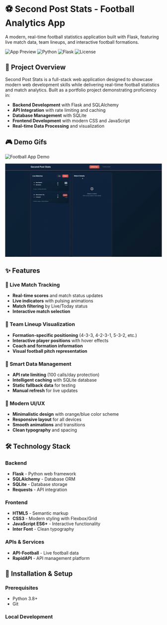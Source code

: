 # ⚽ Second Post Stats - Football Analytics App

A modern, real-time football statistics application built with Flask, featuring live match data, team lineups, and interactive football formations.

![App Preview](https://img.shields.io/badge/Status-Portfolio%20Ready-brightgreen)
![Python](https://img.shields.io/badge/Python-3.8+-blue)
![Flask](https://img.shields.io/badge/Flask-2.3+-red)
![License](https://img.shields.io/badge/License-MIT-yellow)

## 🎯 Project Overview

Second Post Stats is a full-stack web application designed to showcase modern web development skills while delivering real-time football statistics and match analytics. Built as a portfolio project demonstrating proficiency in:

- **Backend Development** with Flask and SQLAlchemy
- **API Integration** with rate limiting and caching
- **Database Management** with SQLite
- **Frontend Development** with modern CSS and JavaScript
- **Real-time Data Processing** and visualization

## 🎮 Demo Gifs

![Football App Demo](./gifs/foot-stats-app-example.gif)



![Football App Demo](./gifs/foot-stats-app-example2.gif)


## ✨ Features

### 🔴 Live Match Tracking
- **Real-time scores** and match status updates
- **Live indicators** with pulsing animations
- **Match filtering** by Live/Today status
- **Interactive match selection**

### 👥 Team Lineup Visualization
- **Formation-specific positioning** (4-3-3, 4-2-3-1, 5-3-2, etc.)
- **Interactive player positions** with hover effects
- **Coach and formation information**
- **Visual football pitch representation**

### 🔄 Smart Data Management
- **API rate limiting** (100 calls/day protection)
- **Intelligent caching** with SQLite database
- **Static fallback data** for testing
- **Manual refresh** for live updates

### 🎨 Modern UI/UX
- **Minimalistic design** with orange/blue color scheme
- **Responsive layout** for all devices
- **Smooth animations** and transitions
- **Clean typography** and spacing

## 🛠️ Technology Stack

### Backend
- **Flask** - Python web framework
- **SQLAlchemy** - Database ORM
- **SQLite** - Database storage
- **Requests** - API integration

### Frontend
- **HTML5** - Semantic markup
- **CSS3** - Modern styling with Flexbox/Grid
- **JavaScript ES6+** - Interactive functionality
- **Inter Font** - Clean typography

### APIs & Services
- **API-Football** - Live football data
- **RapidAPI** - API management platform

## 🚀 Installation & Setup

### Prerequisites
- Python 3.8+
- Git

### Local Development
